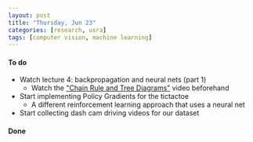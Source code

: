 ```yaml
---
layout: post
title: "Thursday, Jun 23"
categories: [research, usra]
tags: [computer vision, machine learning]
---
```

#### To do
- Watch lecture 4: backpropagation and neural nets (part 1)
	- Watch the ["Chain Rule and Tree Diagrams"](https://www.youtube.com/watch?v=kCr13iTRN7E&app=desktop) video beforehand
- Start implementing Policy Gradients for the tictactoe
	- A different reinforcement learning approach that uses a neural net
- Start collecting dash cam driving videos for our dataset

#### Done
